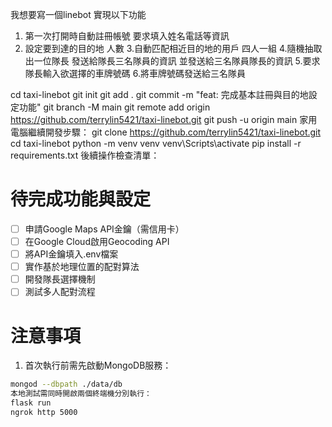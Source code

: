 我想要寫一個linebot
實現以下功能

1. 第一次打開時自動註冊帳號
要求填入姓名電話等資訊
2. 設定要到達的目的地 人數
3.自動匹配相近目的地的用戶 四人一組
4.隨機抽取出一位隊長 
發送給隊長三名隊員的資訊
並發送給三名隊員隊長的資訊
5.要求隊長輸入欲選擇的車牌號碼
6.將車牌號碼發送給三名隊員

cd taxi-linebot
git init
git add .
git commit -m "feat: 完成基本註冊與目的地設定功能"
git branch -M main
git remote add origin https://github.com/terrylin5421/taxi-linebot.git
git push -u origin main
家用電腦繼續開發步驟：
git clone https://github.com/terrylin5421/taxi-linebot.git
cd taxi-linebot
python -m venv venv
venv\Scripts\activate
pip install -r requirements.txt
後續操作檢查清單：
# 待完成功能與設定
- [ ] 申請Google Maps API金鑰（需信用卡）
- [ ] 在Google Cloud啟用Geocoding API
- [ ] 將API金鑰填入.env檔案
- [ ] 實作基於地理位置的配對算法
- [ ] 開發隊長選擇機制
- [ ] 測試多人配對流程

# 注意事項
1. 首次執行前需先啟動MongoDB服務：
```bash
mongod --dbpath ./data/db
本地測試需同時開啟兩個終端機分別執行：
flask run
ngrok http 5000